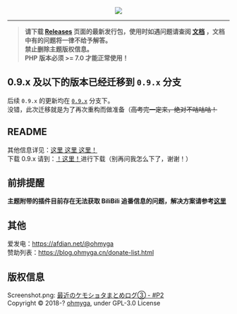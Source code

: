 <p align="center">
  <img src="https://castle.baka.show/static/img/banner.png">
</p>

---

> **请下载 [Releases](https://github.com/bakaomg/castle-Typecho-Theme/releases) 页面的最新发行包，使用时如遇问题请查阅 [文档](https://castle.baka.show/) ，文档中有的问题将一律不给予解答。**
<br>**禁止删除主题版权信息。**
<br>**PHP 版本必须 >= 7.0 才能正常使用！**

## 0.9.x 及以下的版本已经迁移到 `0.9.x` 分支
后续 `0.9.x` 的更新均在 [`0.9.x`](https://github.com/bakaomg/castle-Typecho-Theme/tree/0.9.x) 分支下。<br>
没错，此次迁移就是为了再次重构而做准备（~~高考完一定来，绝对不咕咕咕！~~

## README
其他信息详见：[这里 这里 这里！](https://github.com/bakaomg/castle-Typecho-Theme/blob/0.9.x/README.md)<br>
下载 0.9.x 请到：[！这里！](https://github.com/bakaomg/castle-Typecho-Theme/releases)进行下载（别再问我怎么下了，谢谢！）

## 前排提醒
**主题附带的插件目前存在无法获取 BiliBili 追番信息的问题，解决方案请参考[这里](https://github.com/bakaomg/castle-Typecho-Theme/issues/18#issuecomment-743772640)**

## 其他
爱发电：https://afdian.net/@ohmyga<br>
赞助列表：https://blog.ohmyga.cn/donate-list.html<br>

## 版权信息
Screenshot.png: [最近のケモショタまとめログ③ - #P2](https://www.pixiv.net/artworks/66074820?p=2)<br>
Copyright &copy; 2018-? [ohmyga](https://github.com/bakaomg), under GPL-3.0 License

